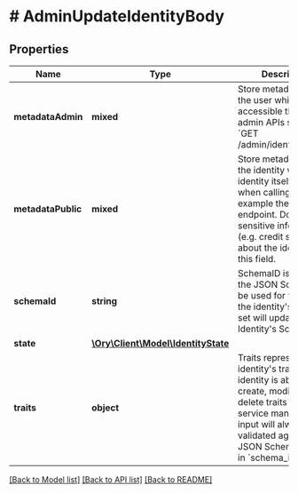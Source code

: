 # # AdminUpdateIdentityBody

## Properties

Name | Type | Description | Notes
------------ | ------------- | ------------- | -------------
**metadataAdmin** | **mixed** | Store metadata about the user which is only accessible through admin APIs such as &#x60;GET /admin/identities/&lt;id&gt;&#x60;. | [optional]
**metadataPublic** | **mixed** | Store metadata about the identity which the identity itself can see when calling for example the session endpoint. Do not store sensitive information (e.g. credit score) about the identity in this field. | [optional]
**schemaId** | **string** | SchemaID is the ID of the JSON Schema to be used for validating the identity&#39;s traits. If set will update the Identity&#39;s SchemaID. |
**state** | [**\Ory\Client\Model\IdentityState**](IdentityState.md) |  |
**traits** | **object** | Traits represent an identity&#39;s traits. The identity is able to create, modify, and delete traits in a self-service manner. The input will always be validated against the JSON Schema defined in &#x60;schema_id&#x60;. |

[[Back to Model list]](../../README.md#models) [[Back to API list]](../../README.md#endpoints) [[Back to README]](../../README.md)
